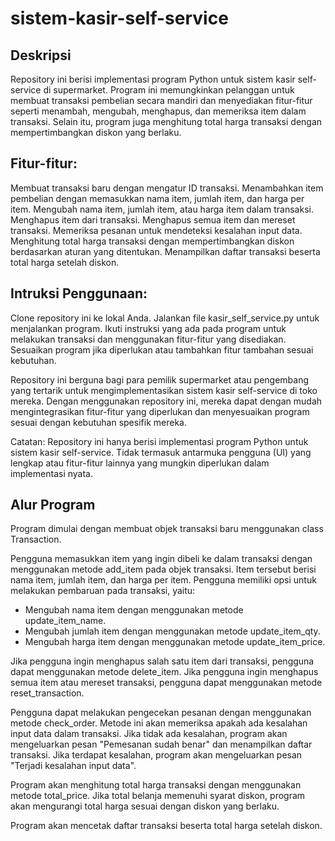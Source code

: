 # sistem-kasir-self-service

## Deskripsi
Repository ini berisi implementasi program Python untuk sistem kasir self-service di supermarket. Program ini memungkinkan pelanggan untuk membuat transaksi pembelian secara mandiri dan menyediakan fitur-fitur seperti menambah, mengubah, menghapus, dan memeriksa item dalam transaksi. Selain itu, program juga menghitung total harga transaksi dengan mempertimbangkan diskon yang berlaku.

## Fitur-fitur:

Membuat transaksi baru dengan mengatur ID transaksi.
Menambahkan item pembelian dengan memasukkan nama item, jumlah item, dan harga per item.
Mengubah nama item, jumlah item, atau harga item dalam transaksi.
Menghapus item dari transaksi.
Menghapus semua item dan mereset transaksi.
Memeriksa pesanan untuk mendeteksi kesalahan input data.
Menghitung total harga transaksi dengan mempertimbangkan diskon berdasarkan aturan yang ditentukan.
Menampilkan daftar transaksi beserta total harga setelah diskon.

## Intruksi Penggunaan: 
Clone repository ini ke lokal Anda.
Jalankan file kasir_self_service.py untuk menjalankan program.
Ikuti instruksi yang ada pada program untuk melakukan transaksi dan menggunakan fitur-fitur yang disediakan.
Sesuaikan program jika diperlukan atau tambahkan fitur tambahan sesuai kebutuhan.

Repository ini berguna bagi para pemilik supermarket atau pengembang yang tertarik untuk mengimplementasikan sistem kasir self-service di toko mereka. Dengan menggunakan repository ini, mereka dapat dengan mudah mengintegrasikan fitur-fitur yang diperlukan dan menyesuaikan program sesuai dengan kebutuhan spesifik mereka.

Catatan: Repository ini hanya berisi implementasi program Python untuk sistem kasir self-service. Tidak termasuk antarmuka pengguna (UI) yang lengkap atau fitur-fitur lainnya yang mungkin diperlukan dalam implementasi nyata.


## Alur Program
Program dimulai dengan membuat objek transaksi baru menggunakan class Transaction.

Pengguna memasukkan item yang ingin dibeli ke dalam transaksi dengan menggunakan metode add_item pada objek transaksi. Item tersebut berisi nama item, jumlah item, dan harga per item. 
Pengguna memiliki opsi untuk melakukan pembaruan pada transaksi, yaitu:

- Mengubah nama item dengan menggunakan metode update_item_name.
- Mengubah jumlah item dengan menggunakan metode update_item_qty.
- Mengubah harga item dengan menggunakan metode update_item_price.

Jika pengguna ingin menghapus salah satu item dari transaksi, pengguna dapat menggunakan metode delete_item.
Jika pengguna ingin menghapus semua item atau mereset transaksi, pengguna dapat menggunakan metode reset_transaction.

Pengguna dapat melakukan pengecekan pesanan dengan menggunakan metode check_order. Metode ini akan memeriksa apakah ada kesalahan input data dalam transaksi. Jika tidak ada kesalahan, program akan mengeluarkan pesan "Pemesanan sudah benar" dan menampilkan daftar transaksi. Jika terdapat kesalahan, program akan mengeluarkan pesan "Terjadi kesalahan input data".

Program akan menghitung total harga transaksi dengan menggunakan metode total_price. Jika total belanja memenuhi syarat diskon, program akan mengurangi total harga sesuai dengan diskon yang berlaku.

Program akan mencetak daftar transaksi beserta total harga setelah diskon.

